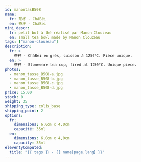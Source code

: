 ```yaml
---
id: manontasB508
name:
  fr: 茶杯 - CháBēi
  en: 茶杯 - CháBēi
mini_descr:
  fr: petit bol à thé réalisé par Manon Clouzeau
  en: small tea bowl made by Manon Clouzeau
tags: ["manon-clouzeau"]
description:
  fr: >
    茶杯 - CháBēi en grès, cuisson à 1250°C. Pièce unique.
  en: >
    茶杯 - Stoneware tea cup, fired at 1250°C. Unique piece.
photos:
  - manon_tasse_B508-a.jpg
  - manon_tasse_B508-b.jpg
  - manon_tasse_B508-c.jpg
  - manon_tasse_B508-d.jpg
price: 15.00
stock: 0
weight: 35
shipping_type: colis_base
shipping_point: 2
options:
  fr:
    dimensions: 6,0cm x 4,0cm
    capacité: 35ml
  en:
    dimensions: 6,0cm x 4,0cm
    capacity: 35ml
eleventyComputed:
  title: "{{ tags }} - {{ name[page.lang] }}"
---
```

